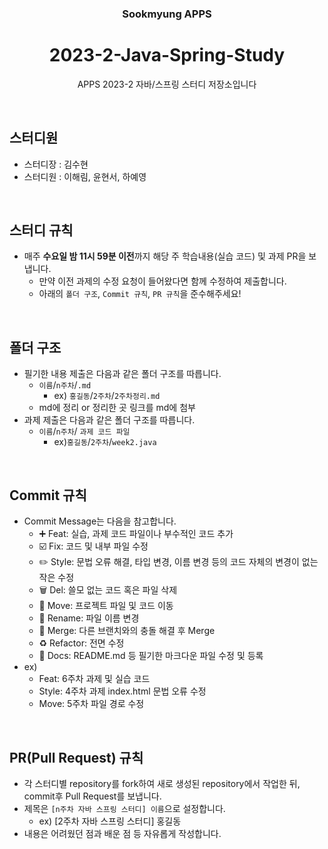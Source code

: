 <div align="center">

### Sookmyung APPS
# 2023-2-Java-Spring-Study
APPS 2023-2 자바/스프링 스터디 저장소입니다
</div>

<br>

## 스터디원
- 스터디장 : 김수현
- 스터디원 : 이해림, 윤현서, 하예영

<br>

## 스터디 규칙
- 매주 **수요일 밤 11시 59분 이전**까지 해당 주 학습내용(실습 코드) 및 과제 PR을 보냅니다.
  - 만약 이전 과제의 수정 요청이 들어왔다면 함께 수정하여 제출합니다.
  - 아래의 `폴더 구조`, `Commit 규칙`, `PR 규칙`을 준수해주세요!

<br>

## 폴더 구조
- 필기한 내용 제출은 다음과 같은 폴더 구조를 따릅니다.
   - `이름`/`n주차`/`.md`
      - ex) `홍길동`/`2주차`/`2주차정리.md`
   - md에 정리 or 정리한 곳 링크를 md에 첨부
- 과제 제출은 다음과 같은 폴더 구조를 따릅니다.
  - `이름`/`n주차`/ `과제 코드 파일`
    - ex)`홍길동`/`2주차`/`week2.java`   

<br>

## Commit 규칙
- Commit Message는 다음을 참고합니다.
    - ➕ Feat: 실습, 과제 코드 파일이나 부수적인 코드 추가
    - ☑️ Fix: 코드 및 내부 파일 수정
    - ✏️ Style: 문법 오류 해결, 타입 변경, 이름 변경 등의 코드 자체의 변경이 없는 작은 수정
    - 🗑️ Del: 쓸모 없는 코드 혹은 파일 삭제
    - 🚚 Move: 프로젝트 파일 및 코드 이동
    - 📛 Rename: 파일 이름 변경
    - 🔀 Merge: 다른 브랜치와의 충돌 해결 후 Merge
    - ♻️ Refactor: 전면 수정
    - 📝 Docs: README.md 등 필기한 마크다운 파일 수정 및 등록
- ex)
  - Feat: 6주차 과제 및 실습 코드
  - Style: 4주차 과제 index.html 문법 오류 수정
  - Move: 5주차 파일 경로 수정

<br>

## PR(Pull Request) 규칙
- 각 스터디별 repository를 fork하여 새로 생성된 repository에서 작업한 뒤, commit후 Pull Request를 보냅니다.
- 제목은 `[n주차 자바 스프링 스터디] 이름`으로 설정합니다.
  - ex) [2주차 자바 스프링 스터디] 홍길동
- 내용은 어려웠던 점과 배운 점 등 자유롭게 작성합니다.

<br>
